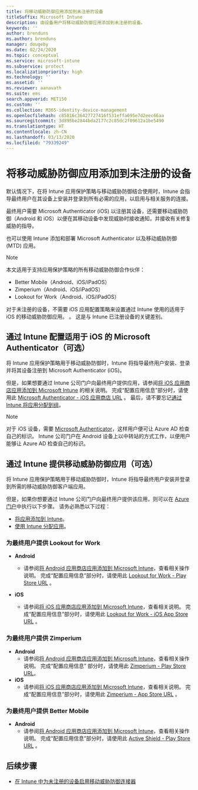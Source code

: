 ```yaml
---
title: 将移动威胁防御应用添加到未注册的设备
titleSuffix: Microsoft Intune
description: 由设备用户将移动威胁防御应用添加到未注册的设备。
keywords: ''
author: brenduns
ms.author: brenduns
manager: dougeby
ms.date: 02/24/2020
ms.topic: conceptual
ms.service: microsoft-intune
ms.subservice: protect
ms.localizationpriority: high
ms.technology: ''
ms.assetid: ''
ms.reviewer: aanavath
ms.suite: ems
search.appverid: MET150
ms.custom: ''
ms.collection: M365-identity-device-management
ms.openlocfilehash: c85816c36427727416f531effa695e7d2eec66aa
ms.sourcegitcommit: 3d895be2844bda2177c2c85dc2f09612a1be5490
ms.translationtype: HT
ms.contentlocale: zh-CN
ms.lasthandoff: 03/13/2020
ms.locfileid: "79339249"
---
```

# <a name="add-mobile-threat-defense-apps-to-unenrolled-devices"></a>将移动威胁防御应用添加到未注册的设备

默认情况下，在将 Intune 应用保护策略与移动威胁防御结合使用时，Intune 会指导最终用户在其设备上安装并登录到所有必需的应用，以启用与相关服务的连接。

最终用户需要 Microsoft Authenticator (iOS) 以注册其设备，还需要移动威胁防御（Android 和 iOS）以便在其移动设备中发现威胁时接收通知，并接收有关修复威胁的指导。

也可以使用 Intune 添加和部署 Microsoft Authenticator 以及移动威胁防御 (MTD) 应用。

> [!NOTE]
> 本文适用于支持应用保护策略的所有移动威胁防御合作伙伴：
>
> - Better Mobile（Android、iOS/iPadOS）
> - Zimperium（Android、iOS/iPadOS）
> - Lookout for Work（Android、iOS/iPadOS）
>
> 对于未注册的设备，不需要 iOS 应用配置策略来设置通过 Intune 使用的适用于 iOS 的移动威胁防御应用。  。 这是与 Intune 已注册设备的关键差别。

## <a name="configure-microsoft-authenticator-for-ios-via-intune-optional"></a>通过 Intune 配置适用于 iOS 的 Microsoft Authenticator（可选）

将 Intune 应用保护策略用于移动威胁防御时，Intune 将指导最终用户安装、登录并将其设备注册到 Microsoft Authenticator (iOS)。

但是，如果想要通过 Intune 公司门户向最终用户提供应用，请参阅[将 iOS 应用商店应用添加到 Microsoft Intune](../apps/store-apps-ios.md) 的相关说明。 完成“配置应用信息”部分时，请使用此 [Microsoft Authenticator - iOS 应用商店 URL](https://itunes.apple.com/us/app/microsoft-authenticator/id983156458?mt=8)  。 最后，请不要忘记[通过 Intune 将应用分配到组](../apps/apps-deploy.md)。

> [!NOTE]
> 对于 iOS 设备，需要 [Microsoft Authenticator](https://docs.microsoft.com/azure/multi-factor-authentication/end-user/microsoft-authenticator-app-how-to)，这样用户便可让 Azure AD 检查自己的标识。 Intune 公司门户在 Android 设备上以中转站的方式工作，以便用户能够让 Azure AD 检查自己的标识。

## <a name="making-mobile-threat-defense-apps-available-via-intune-optional"></a>通过 Intune 提供移动威胁防御应用（可选）

将 Intune 应用保护策略用于移动威胁防御时，Intune 将指导最终用户安装并登录到所需的移动威胁防御客户端应用。

但是，如果你想要通过 Intune 公司门户向最终用户提供该应用，则可以在 [Azure 门户](https://portal.azure.com/)中执行以下步骤。 请务必熟悉以下过程：

- [将应用添加到 Intune](../apps/apps-add.md)。
- [使用 Intune 分配应用](../apps/apps-deploy.md)。

### <a name="making-lookout-for-work-available-to-end-users"></a>为最终用户提供 Lookout for Work

- **Android**  
  - 请参阅[将 Android 应用商店应用添加到 Microsoft Intune](../apps/store-apps-android.md)，查看相关操作说明。 完成“配置应用信息”部分时，请使用此 [Lookout for Work - Play Store URL](https://play.google.com/store/apps/details?id=com.lookout.enterprise)  。

- **iOS**
  - 请参阅[将 iOS 应用商店应用添加到 Microsoft Intune](../apps/store-apps-ios.md)，查看相关说明。 完成“配置应用信息”部分时，请使用此 [Lookout for Work - iOS App Store URL](https://itunes.apple.com/us/app/lookout-for-work/id997193468?mt=8)  。

<!-- ### Making Symantec Endpoint Protection Mobile available to end users
- **Android**
  - See the instructions for [adding Android store apps to Microsoft Intune](../apps/store-apps-android.md). When completing the **Configure app information** section, use this [SEP Mobile app store URL](https://play.google.com/store/apps/details?id=com.skycure.skycure). For **Minimum operating system**, select **Android 4.0 (Ice Cream Sandwich)**.

- **iOS**
  - See the instructions for [adding iOS store apps to Microsoft Intune](../apps/store-apps-ios.md). Use this [SEP Mobile - App Store URL](https://itunes.apple.com/us/app/skycure/id695620821?mt=8) when completing the **Configure app information** section.

### Making Check Point SandBlast Mobile available to end users
- **Android**  
  - See the instructions for [adding Android store apps to Microsoft Intune](../apps/store-apps-android.md). Use this [Check Point SandBlast Mobile - Play Store URL](https://play.google.com/store/apps/details?id=com.lacoon.security.fox) when completing the **Configure app information** section. 

- **iOS**
  - See the instructions for [adding iOS store apps to Microsoft Intune](../apps/store-apps-ios.md). Use this [Check Point SandBlast Mobile - App Store URL](https://apps.apple.com/us/app/sandblast-mobile-protect/id1006390797) when completing the **Configure app information** section. -->

### <a name="making-zimperium-available-to-end-users"></a>为最终用户提供 Zimperium

- **Android**
  - 请参阅[将 Android 应用商店应用添加到 Microsoft Intune](../apps/store-apps-android.md)，查看相关操作说明。 完成“配置应用信息”  部分时，请使用此 [Zimperium - Play Store URL](https://play.google.com/store/apps/details?id=com.zimperium.zips&hl=en)。
- **iOS**
  - 请参阅[将 iOS 应用商店应用添加到 Microsoft Intune](../apps/store-apps-ios.md)，查看相关说明。 完成“配置应用信息”部分时，请使用此 [Zimperium - App Store URL](https://itunes.apple.com/us/app/zimperium-zips/id1030924459?mt=8)  。

<!-- ### Making Pradeo available to end users
- **Android**
  - See the instructions for [adding Android store apps to Microsoft Intune](../apps/store-apps-android.md). Use this [Pradeo - Play Store URL](https://play.google.com/store/apps/details?id=net.pradeo.service&hl=en_US) when completing the **Configure app information** section.

- **iOS**
  - See the instructions for [adding iOS store apps to Microsoft Intune](../apps/store-apps-ios.md). Use this [Pradeo - App Store URL](https://itunes.apple.com/us/app/pradeo-agent/id547979360?mt=8) when completing the **Configure app information** section. -->

### <a name="making-better-mobile-available-to-end-users"></a>为最终用户提供 Better Mobile

- **Android**
  - 请参阅[将 Android 应用商店应用添加到 Microsoft Intune](../apps/store-apps-android.md)，查看相关操作说明。 完成“配置应用信息”部分时，请使用此 [Active Shield - Play Store URL](https://play.google.com/store/apps/details?id=com.better.active.shield.enterprise)  。

<!-- - **iOS**
  - See the instructions for [adding iOS store apps to Microsoft Intune](../apps/store-apps-ios.md). Use this [ActiveShield - App Store URL](https://itunes.apple.com/us/app/activeshield/id980234260?mt=8&uo=4) when completing the **Configure app information** section. -->

<!-- ### Making Sophos available to end users
- **Android**
  - See the instructions for [adding Android store apps to Microsoft Intune](../apps/store-apps-android.md). Use this [Sophos - Play Store URL](https://play.google.com/store/apps/details?id=com.sophos.smsec) when completing the **Configure app information** section.

- **iOS**
  - See the instructions for [adding iOS store apps to Microsoft Intune](../apps/store-apps-ios.md). Use this [ActiveShield - App Store URL](https://itunes.apple.com/us/app/sophos-mobile-security/id1086924662?mt=8) when completing the **Configure app information** section.

### Making Wandera available to end users
- **Android**
  - See the instructions for [adding Android store apps to Microsoft Intune](../apps/store-apps-android.md). Use this [Wandera Mobile - Play Store URL](https://play.google.com/store/apps/details?id=com.wandera.android) when completing the **Configure app information** section. For **Minimum operating system**, select **Android 5.0**.

- **iOS**
  - See the instructions for [adding iOS store apps to Microsoft Intune](../apps/store-apps-ios.md). Use this [Wandera Mobile - - App Store URL](https://itunes.apple.com/app/wandera/id605469330) when completing the **Configure app information** section. -->

## <a name="next-steps"></a>后续步骤

- [在 Intune 中为未注册的设备启用移动威胁防御连接器](mtd-enable-unenrolled-devices.md)